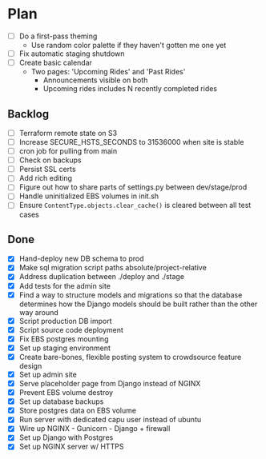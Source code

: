 # Plan

- [ ] Do a first-pass theming
  - Use random color palette if they haven't gotten me one yet
- [ ] Fix automatic staging shutdown
- [ ] Create basic calendar
  - Two pages: 'Upcoming Rides' and 'Past Rides'
    - Announcements visible on both
    - Upcoming rides includes N recently completed rides

## Backlog

- [ ] Terraform remote state on S3
- [ ] Increase SECURE_HSTS_SECONDS to 31536000 when site is stable
- [ ] cron job for pulling from main
- [ ] Check on backups
- [ ] Persist SSL certs
- [ ] Add rich editing
- [ ] Figure out how to share parts of settings.py between dev/stage/prod
- [ ] Handle uninitialized EBS volumes in init.sh
- [ ] Ensure `ContentType.objects.clear_cache()` is cleared between all test cases

## Done

- [x] Hand-deploy new DB schema to prod
- [x] Make sql migration script paths absolute/project-relative
- [x] Address duplication between ./deploy and ./stage
- [x] Add tests for the admin site
- [x] Find a way to structure models and migrations so that the database determines how the Django models should be built rather than the other way around
- [x] Script production DB import
- [x] Script source code deployment
- [x] Fix EBS postgres mounting
- [x] Set up staging environment
- [x] Create bare-bones, flexible posting system to crowdsource feature design
- [x] Set up admin site
- [x] Serve placeholder page from Django instead of NGINX
- [x] Prevent EBS volume destroy
- [x] Set up database backups
- [x] Store postgres data on EBS volume
- [x] Run server with dedicated capu user instead of ubuntu
- [x] Wire up NGINX - Gunicorn - Django + firewall
- [x] Set up Django with Postgres
- [x] Set up NGINX server w/ HTTPS